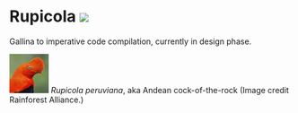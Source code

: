 # Rupicola ![](https://github.com/mit-plv/rupicola/workflows/Coq/badge.svg)

Gallina to imperative code compilation, currently in design phase.

![*Rupicola peruviana*](rupicola_small.jpg) *Rupicola peruviana*, aka Andean cock-of-the-rock (Image credit Rainforest Alliance.)
